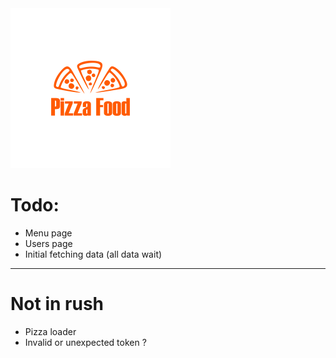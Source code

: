 <img src="./public/logo.png" style="width:256px;height: 256px;" alt="logo"/>

# Todo:

- Menu page
- Users page
- Initial fetching data (all data wait) 

<hr/>

# Not in rush

- Pizza loader
- Invalid or unexpected token ?
